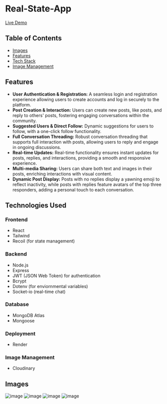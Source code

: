 # Real-State-App

[Live Demo](https://threads-clone-nqdm.onrender.com/)

## Table of Contents
- [Images](#images)
- [Features](#features)
- [Tech Stack](#technologies-used)
- [Image Management](#image-management)

## Features

- **User Authentication & Registration:** A seamless login and registration experience allowing users to create accounts and log in securely to the platform.
- **Post Creation & Interaction:** Users can create new posts, like posts, and reply to others' posts, fostering engaging conversations within the community.
- **Suggested Users & Direct Follow:** Dynamic suggestions for users to follow, with a one-click follow functionality.
- **Full Conversation Threading:** Robust conversation threading that supports full interaction with posts, allowing users to reply and engage in ongoing discussions.
- **Real-time Updates:** Real-time functionality ensures instant updates for posts, replies, and interactions, providing a smooth and responsive experience.
- **Multi-media Sharing:** Users can share both text and images in their posts, enriching interactions with visual content.
- **Dynamic Post Display:** Posts with no replies display a yawning emoji to reflect inactivity, while posts with replies feature avatars of the top three responders, adding a personal touch to each conversation.


## Technologies Used

### Frontend
- React
- Tailwind
- Recoil (for state management)

### Backend
- Node.js
- Express
- JWT (JSON Web Token) for authentication
- Bcrypt
- Dotenv (for enviornmental variables)
- Socket-io (real-time chat)

### Database
- MongoDB Atlas
- Mongoose

### Deployment
- Render

### Image Management
- Cloudinary

## Images

![image](https://github.com/user-attachments/assets/19128cd6-887f-407f-b30a-f81221c2ff9d)
![image](https://github.com/user-attachments/assets/fc096c68-849a-47bf-b7ab-ffec676dec17)
![image](https://github.com/user-attachments/assets/e009cadc-2099-4aa2-b656-4e4c88e03d4d)
![image](https://github.com/user-attachments/assets/2e28b2dc-a1fa-4d5f-9431-61c835f0139a)






